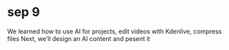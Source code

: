 # sep 9
We learned how to use AI for projects, edit videos with Kdenlive, compress files Next, we’ll design an AI content and pesent it